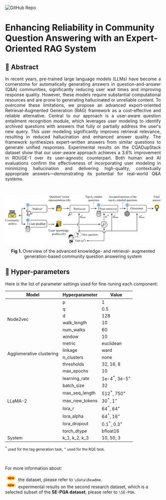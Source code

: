 ![GitHub Repo](https://img.shields.io/badge/Research-Paper-blue)
# **Enhancing Reliability in Community Question Answering with an Expert-Oriented RAG System**
## 📜 Abstract
<p align="justify">
In recent years, pre-trained large language models (LLMs) have become a cornerstone for automatically generating answers in question-and-answer (Q&A) communities, significantly reducing user wait times and improving response quality. However, these models require substantial computational resources and are prone to generating hallucinated or unreliable content. To overcome these limitations, we propose an advanced export-oriented Retrieval-Augmented Generation (RAG) framework as a cost-effective and reliable alternative. Central to our approach is a user-aware question entailment recognition module, which leverages user modeling to identify archived questions with answers that fully or partially address the user's new query. This user modeling significantly improves retrieval relevance, resulting in reduced hallucination and enhanced answer quality. The framework synthesizes expert-written answers from similar questions to generate unified responses. Experimental results on the CQADupStack dataset show that our user-aware approach achieves a 3.6% improvement in ROUGE-1 over its user-agnostic counterpart. Both human and AI evaluations confirm the effectiveness of incorporating user modeling in minimizing hallucination and delivering high-quality, contextually appropriate answers—demonstrating its potential for real-world Q&A systems. 
</p><br>
<p align="center"><img src="ProposedSystem.jpg" width="750" alt="ProposedFramework"></p>
<p align="center"><b> Fig 1. </b> Overview of the advanced knowledge- and retrieval- augmented generation-based community question answering system </p>

## 🚀 Hyper-parameters

<p> Here is the list of parameter settings used for fine-tuning each component: </p>

<table align="center">
  <thead>
    <tr>
      <th>Model</th>
      <th>Hyperparameter</th>
      <th>Value</th>
    </tr>
  </thead>
  <tbody>
    <tr>
      <td rowspan="6">Node2vec</td>
      <td>p</td>
      <td>1</td>
    </tr>
    <tr>
      <td>q</td>
      <td>0.5</td>
    </tr>
    <tr>
      <td>d</td>
      <td>128</td>
    </tr>
    <tr>
      <td>walk_length</td>
      <td>10</td>
    </tr>
    <tr>
      <td>num_walks</td>
      <td>60</td>
    </tr>
    <tr>
      <td>window</td>
      <td>10</td>
    </tr>
    <tr>
      <td rowspan="4">Agglomerative clustering</td>
      <td>metric</td>
      <td>euclidean</td>
    </tr>
    <tr>
      <td>linkage</td>
      <td>ward</td>
    </tr>
    <tr>
      <td>n_clusters</td>
      <td>none</td>
    </tr>
    <tr>
      <td>thresholds</td>
      <td>32, 16, 8</td>
    </tr>
    <tr>
      <td rowspan="9">LLaMA-2</td>
      <td>max_epochs</td>
      <td>10</td>
    </tr>
    <tr>
      <td>learning_rate</td>
      <td>1e-4<sup>*</sup>, 3e-5<sup>+</sup></td>
    </tr>
    <tr>
      <td>batch_size</td>
      <td>32</td>
    </tr>
    <tr>
      <td>max_seq_length</td>
      <td>512<sup>*</sup>, 750<sup>+</sup></td>
    </tr>
    <tr>
      <td>max_new_tokens</td>
      <td>30<sup>*</sup>, 1<sup>+</sup></td>
    </tr>
    <tr>
      <td>lora_r</td>
      <td>64<sup>*</sup>, 64<sup>+</sup></td>
    </tr>
    <tr>
      <td>lora_alpha</td>
      <td>64<sup>*</sup>, 16<sup>+</sup></td>
    </tr>
    <tr>
      <td>lora_dropout</td>
      <td>0.1<sup>*</sup>, 0.3<sup>+</sup></td>
    </tr>
    <tr>
      <td>torch_dtype</td>
      <td>bfloat16</td>
    </tr>
    <tr>
      <td>System</td>
      <td>k_1, k_2, k_3</td>
      <td>10, 50, 3</td>
    </tr>
  </tbody>
</table>

<p><small><sup>*</sup> used for the tag generation task, <sup>+</sup> used for the RQE task.</small></p>

<br>

For more information about: <br>

![till](./new.gif) the dataset, please refer to <code>\data\Readme</code>. <br>
![till](./new.gif) experimental results on the second research dataset, which is a selected subset of the <b>SE-PQA dataset</b>, please refer to <code>\SE-PQA</code>. <br>
